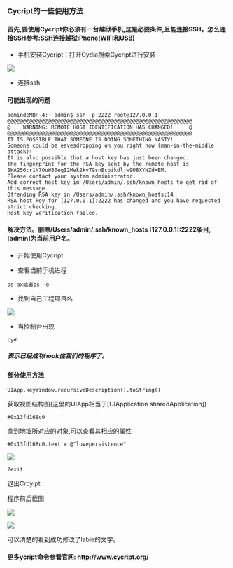 ### Cycript的一些使用方法
#### 首先,要使用Cycript你必须有一台越狱手机,这是必要条件,且能连接SSH。怎么连接SSH参考:[SSH连接越狱iPhone(WIFI和USB)](https://www.jianshu.com/p/bf69cefc5f39)

- 手机安装Cycript：打开Cydia搜索Cycript进行安装

![](https://github.com/we11cheng/WCImageHost/raw/master/91530782040_.pic.jpg)

- 连接ssh
#### 可能出现的问题

```
admindeMBP-4:~ admin$ ssh -p 2222 root@127.0.0.1
@@@@@@@@@@@@@@@@@@@@@@@@@@@@@@@@@@@@@@@@@@@@@@@@@@@@@@@@@@@
@    WARNING: REMOTE HOST IDENTIFICATION HAS CHANGED!     @
@@@@@@@@@@@@@@@@@@@@@@@@@@@@@@@@@@@@@@@@@@@@@@@@@@@@@@@@@@@
IT IS POSSIBLE THAT SOMEONE IS DOING SOMETHING NASTY!
Someone could be eavesdropping on you right now (man-in-the-middle attack)!
It is also possible that a host key has just been changed.
The fingerprint for the RSA key sent by the remote host is
SHA256:r1N7OuW80egI2Mek2kvT9snEcbikdljw9U8XYNZd+EM.
Please contact your system administrator.
Add correct host key in /Users/admin/.ssh/known_hosts to get rid of this message.
Offending RSA key in /Users/admin/.ssh/known_hosts:14
RSA host key for [127.0.0.1]:2222 has changed and you have requested strict checking.
Host key verification failed.
```

#### 解决方法。删除/Users/admin/.ssh/known_hosts [127.0.0.1]:2222条目,[admin]为当前用户名。

- 开始使用Cycript

- 查看当前手机进程

```
ps ax或者ps -e
```

- 找到自己工程项目名

![](https://github.com/we11cheng/WCImageHost/raw/master/WX20180705-170832.png)

- 当控制台出现

```
cy#
```
##### 表示已经成功hook住我们的程序了。

#### 部分使用方法

```
UIApp.keyWindow.recursiveDescription().toString()
```
获取视图结构图(这里的UIApp相当于[UIApplication sharedApplication])

```
#0x13fd168c0
```
拿到地址所对应的对象,可以查看其相应的属性

```
#0x13fd168c0.text = @"lovepersistence"
```

![](https://github.com/we11cheng/WCImageHost/raw/master/WX20180705-171200.png)

```
?exit
```
退出Crcyipt

程序前后截图

![](https://github.com/we11cheng/WCImageHost/raw/master/81530782040_.pic.jpg)

![](https://github.com/we11cheng/WCImageHost/raw/master/71530782040_.pic.jpg)

可以清楚的看到成功修改了lable的文字。

#### 更多ycript命令参看官网: <http://www.cycript.org/>

